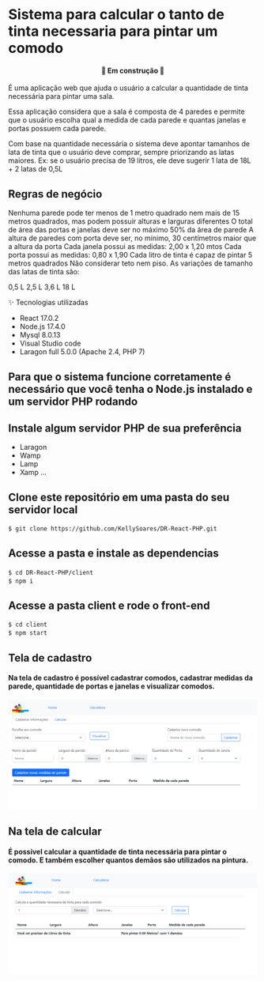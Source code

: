 # Sistema para calcular o tanto de tinta necessaria para pintar um comodo

<h4 align="center"> 
	🚧  Em construção  🚧
</h4>  

É uma aplicação web que ajuda o usuário a calcular a quantidade de tinta necessária para pintar uma sala.

Essa aplicação considera que a sala é composta de 4 paredes e permite que o usuário escolha qual a medida de cada parede e quantas janelas e portas possuem cada parede.

Com base na quantidade necessária o sistema deve apontar tamanhos de lata de tinta 
que o usuário deve comprar, sempre priorizando as latas maiores. 
Ex: se o usuário precisa de 19 litros, ele deve sugerir 1 lata de 18L + 2 latas de 0,5L

## Regras de negócio

Nenhuma parede pode ter menos de 1 metro quadrado nem mais de 15 metros quadrados, mas podem possuir alturas e larguras diferentes
O total de área das portas e janelas deve ser no máximo 50% da área de parede
A altura de paredes com porta deve ser, no mínimo, 30 centímetros maior que a altura da porta
Cada janela possui as medidas: 2,00 x 1,20 mtos
Cada porta possui as medidas: 0,80 x 1,90
Cada litro de tinta é capaz de pintar 5 metros quadrados
Não considerar teto nem piso.
As variações de tamanho das latas de tinta são:

0,5 L
2,5 L
3,6 L
18 L

✨ Tecnologias utilizadas

* React 17.0.2
* Node.js 17.4.0
* Mysql 8.0.13
* Visual Studio code
* Laragon full 5.0.0 (Apache 2.4, PHP 7)

## Para que o sistema funcione corretamente é necessário que você tenha o Node.js instalado e um servidor PHP rodando 
## Instale algum servidor PHP de sua preferência 

* Laragon
* Wamp
* Lamp
* Xamp ...


## Clone este repositório em uma pasta do seu servidor local
```bash
$ git clone https://github.com/KellySoares/DR-React-PHP.git

```
## Acesse a pasta e instale as dependencias
```bash
$ cd DR-React-PHP/client
$ npm i
```

## Acesse a pasta client e rode o front-end
```bash
$ cd client
$ npm start

```

## Tela de cadastro

#### Na tela de cadastro é possível cadastrar comodos, cadastrar medidas da parede, quantidade de portas e janelas e visualizar comodos.

![image-3.png](./image-3.png)


## Na tela de calcular

#### É possivel calcular a quantidade de tinta necessária para pintar o comodo. E também escolher quantos demãos são utilizados na pintura.

![image-2.png](./image-2.png)
